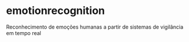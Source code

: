 # emotionrecognition
Reconhecimento de emoções humanas a partir de sistemas de vigilância em tempo real
